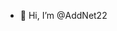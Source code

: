 - 👋 Hi, I’m @AddNet22

<!---
AddNet22/AddNet22 is a ✨ special ✨ repository because its `README.md` (this file) appears on your GitHub profile.
You can click the Preview link to take a look at your changes.
--->
